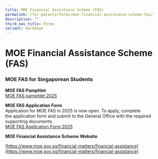 ```yaml
---
title: MOE Financial Assistance Scheme (FAS)
permalink: /for-parents/forms/moe-financial-assistance-scheme-fas/
description: ""
third_nav_title: Forms
variant: markdown
---
```

# **MOE Financial Assistance Scheme (FAS)**

### MOE FAS for Singaporean Students

**MOE FAS Pamphlet**    
[MOE FAS pamphlet 2025](/files/FAS/MOE_FAS_pamphlet_2025.pdf)


**MOE FAS Application Form**  
Application for MOE FAS in 2025 is now open. To apply, complete the application form and submit to the General Office with the required supporting documents.    
[MOE FAS Application Form 2025](/files/FAS/MOE_FAS_Application_Form_2025.pdf)

**MOE Financial Assistance Scheme Website**

[https://www.moe.gov.sg/financial-matters/financial-assistance](https://www.moe.gov.sg/financial-matters/financial-assistance)
